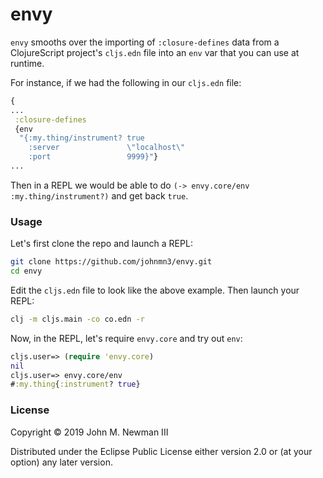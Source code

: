# envy
`envy` smooths over the importing of `:closure-defines` data from a ClojureScript project's `cljs.edn` file into an `env` var that you can use at runtime.

For instance, if we had the following in our `cljs.edn` file:
```clojure
{
...
 :closure-defines
 {env
  "{:my.thing/instrument? true
    :server               \"localhost\"
    :port                 9999}"}
...
```
Then in a REPL we would be able to do `(-> envy.core/env :my.thing/instrument?)` and get back `true`.

### Usage
Let's first clone the repo and launch a REPL:
```bash
git clone https://github.com/johnmn3/envy.git
cd envy
```
Edit the `cljs.edn` file to look like the above example. Then launch your REPL:
```bash
clj -m cljs.main -co co.edn -r
```

Now, in the REPL, let's require `envy.core` and try out `env`:
```clojure
cljs.user=> (require 'envy.core)
nil
cljs.user=> envy.core/env
#:my.thing{:instrument? true}
```

### License
Copyright © 2019 John M. Newman III

Distributed under the Eclipse Public License either version 2.0 or (at your option) any later version.

